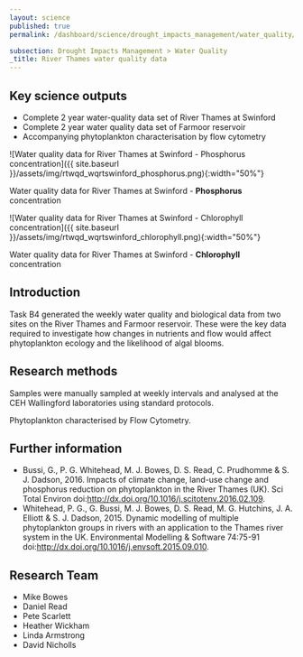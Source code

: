 ```yaml
---
layout: science
published: true
permalink: /dashboard/science/drought_impacts_management/water_quality/rtwqd/

subsection: Drought Impacts Management > Water Quality
_title: River Thames water quality data
---
```


## Key science outputs

* Complete 2 year water-quality data set of River Thames at Swinford
* Complete 2 year water quality data set of Farmoor reservoir
* Accompanying phytoplankton characterisation by flow cytometry

![Water quality data for River Thames at Swinford - Phosphorus concentration]({{ site.baseurl }}/assets/img/rtwqd_wqrtswinford_phosphorus.png){:width="50%"}

Water quality data for River Thames at Swinford - **Phosphorus** concentration

![Water quality data for River Thames at Swinford - Chlorophyll concentration]({{ site.baseurl }}/assets/img/rtwqd_wqrtswinford_chlorophyll.png){:width="50%"}

Water quality data for River Thames at Swinford - **Chlorophyll** concentration

## Introduction 

Task B4 generated the weekly water quality and biological data from two sites on the River Thames and Farmoor reservoir.  These were the key data required to investigate how changes in nutrients and flow would affect phytoplankton ecology and the likelihood of algal blooms.

## Research methods

Samples were manually sampled at weekly intervals and analysed at the CEH Wallingford laboratories using standard protocols. 

Phytoplankton characterised by Flow Cytometry.

## Further information

* Bussi, G., P. G. Whitehead, M. J. Bowes, D. S. Read, C. Prudhomme & S. J. Dadson, 2016. Impacts of climate change, land-use change and phosphorus reduction on phytoplankton in the River Thames (UK). Sci Total Environ doi:http://dx.doi.org/10.1016/j.scitotenv.2016.02.109.
* Whitehead, P. G., G. Bussi, M. J. Bowes, D. S. Read, M. G. Hutchins, J. A. Elliott & S. J. Dadson, 2015. Dynamic modelling of multiple phytoplankton groups in rivers with an application to the Thames river system in the UK. Environmental Modelling & Software 74:75-91 doi:http://dx.doi.org/10.1016/j.envsoft.2015.09.010.
 
## Research Team

* Mike Bowes
* Daniel Read
* Pete Scarlett
* Heather Wickham
* Linda Armstrong
* David Nicholls